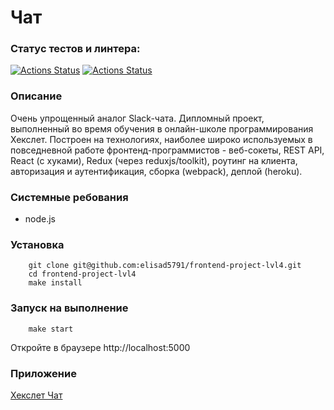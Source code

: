 # Чат

### Статус тестов и линтера:
[![Actions Status](https://github.com/elisad5791/frontend-project-lvl4/workflows/hexlet-check/badge.svg)](https://github.com/elisad5791/frontend-project-lvl4/actions)
[![Actions Status](https://github.com/elisad5791/frontend-project-lvl4/actions/workflows/linter.yml/badge.svg)](https://github.com/elisad5791/frontend-project-lvl4/actions//workflows/linter.yml)

### Описание

Очень упрощенный аналог Slack-чата. Дипломный проект, выполненный во время обучения в онлайн-школе программирования Хекслет. Построен на технологиях, наиболее широко используемых в повседневной работе фронтенд-программистов - веб-сокеты, REST API, React (с хуками), Redux (через reduxjs/toolkit), роутинг на клиента, авторизация и аутентификация, сборка (webpack), деплой (heroku).

### Системные ребования

- node.js

### Установка

```
    git clone git@github.com:elisad5791/frontend-project-lvl4.git
    cd frontend-project-lvl4
    make install
```

### Запуск на выполнение

```
    make start
```

Откройте в браузере http://localhost:5000

### Приложение

[Хекслет Чат](https://radiant-mountain-67518.herokuapp.com/)
